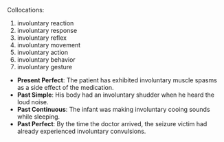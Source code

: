 Collocations:
1. involuntary reaction
2. involuntary response
3. involuntary reflex
4. involuntary movement
5. involuntary action
6. involuntary behavior
7. involuntary gesture


- **Present Perfect**: The patient has exhibited involuntary muscle spasms as a side effect of the medication.
- **Past Simple**: His body had an involuntary shudder when he heard the loud noise.
- **Past Continuous**: The infant was making involuntary cooing sounds while sleeping.
- **Past Perfect**: By the time the doctor arrived, the seizure victim had already experienced involuntary convulsions.